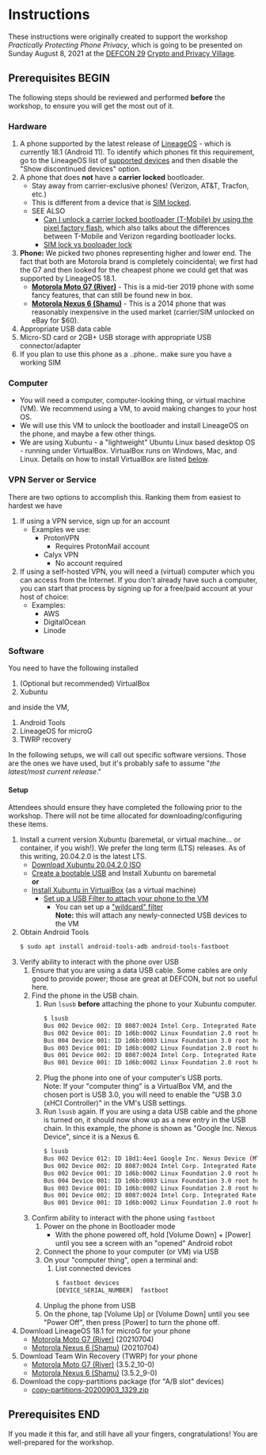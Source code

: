 # Instructions

These instructions were originally created to support the workshop *Practically Protecting Phone Privacy*, which is going to be presented on Sunday August 8, 2021 at the [DEFCON 29](https://defcon.org/) [Crypto and Privacy Village](https://cryptovillage.org).

## Prerequisites BEGIN
The following steps should be reviewed and performed **before** the workshop, to ensure you will get the most out of it.

### Hardware
1. A phone supported by the latest release of [LineageOS](https://lineageos.org/) - which is currently 18.1 (Android 11). To identify which phones fit this requirement, go to the LineageOS list of [supported devices](https://wiki.lineageos.org/devices/) and then disable the "Show discontinued devices" option.
1. A phone that does **not** have a **carrier locked** bootloader.
    - Stay away from carrier-exclusive phones! (Verizon, AT&T, Tracfon, etc.)
    - This is different from a device that is [SIM locked](https://en.wikipedia.org/wiki/SIM_lock).
    - SEE ALSO
        - [Can I unlock a carrier locked bootloader (T-Mobile) by using the pixel factory flash](https://forum.xda-developers.com/t/can-i-unlock-a-carrier-locked-bootloader-t-mobile-by-using-the-pixel-factory-flash.4043477/), which also talks about the differences between T-Mobile and Verizon regarding bootloader locks.
        - [SIM lock vs booloader lock](https://android.stackexchange.com/questions/44782/unlocked-device-vs-unlocked-bootloader)
1. **Phone:** We picked two phones representing higher and lower end. The fact that both are Motorola brand is completely coincidental; we first had the G7 and then looked for the cheapest phone we could get that was supported by LineageOS 18.1.
    - [**Motorola Moto G7 (River)**](https://wiki.lineageos.org/devices/river/) - This is a mid-tier 2019 phone with some fancy features, that can still be found new in box.
    - [**Motorola Nexus 6 (Shamu)**](https://wiki.lineageos.org/devices/shamu/) - This is a 2014 phone that was reasonably inexpensive in the used market (carrier/SIM unlocked on eBay for $60).
1. Appropriate USB data cable
1. Micro-SD card or 2GB+ USB storage with appropriate USB connector/adapter
1. If you plan to use this phone as a ..phone.. make sure you have a working SIM

### Computer
* You will need a computer, computer-looking thing, or virtual machine (VM). We recommend using a VM, to avoid making changes to your host OS.
* We will use this VM to unlock the bootloader and install LineageOS on the phone, and maybe a few other things.
* We are using Xubuntu - a "lightweight" Ubuntu Linux based desktop OS - running under VirtualBox. VirtualBox runs on Windows, Mac, and Linux. Details on how to install VirtualBox are listed [below](#Setup).

### VPN Server or Service
There are two options to accomplish this. Ranking them from easiest to hardest we have
1. If using a VPN service, sign up for an account
    * Examples we use:
        * ProtonVPN
            * Requires ProtonMail account
        * Calyx VPN
            * No account required
1. If using a self-hosted VPN, you will need a (virtual) computer which you can access from the Internet. If you don't already have such a computer, you can start that process by signing up for a free/paid account at your host of choice:
    * Examples:
        * AWS
        * DigitalOcean
        * Linode

### Software
You need to have the following installed 
1. (Optional but recommended) VirtualBox
1. Xubuntu

and inside the VM,
1. Android Tools
1. LineageOS for microG
1. TWRP recovery

In the following setups, we will call out specific software versions. Those are the ones we have used, but it's probably safe to assume "*the latest/most current release*."

#### Setup
Attendees should ensure they have completed the following prior to the workshop. There will not be time allocated for downloading/configuring these items.

1. Install a current version Xubuntu (baremetal, or virtual machine... or container, if you wish!). We prefer the long term (LTS) releases. As of this writing, 20.04.2.0 is the latest LTS.
    - [Download Xubuntu 20.04.2.0 ISO](http://cdimage.ubuntu.com/xubuntu/releases/20.04/release/)
    - [Create a bootable USB](https://ubuntu.com/download/iot/installation-media) and Install Xubuntu on baremetal  
    **or**
    - [Install Xubuntu in VirtualBox](http://www.fixedbyvonnie.com/2015/07/how-to-setup-xubuntu-linux-in-virtualbox-step-by-step/) (as a virtual machine)
        - [Set up a USB Filter to attach your phone to the VM](https://www.virtualbox.org/manual/UserManual.html#settings-usb)
            - You can set up a ["wildcard" filter](virtualbox-wildcard-usbfilter.jpg)  
              **Note:** this will attach any newly-connected USB devices to the VM
1. Obtain Android Tools  
    ```bash
    $ sudo apt install android-tools-adb android-tools-fastboot
    ```
1. Verify ability to interact with the phone over USB
    1. Ensure that you are using a data USB cable. Some cables are only good to provide power; those are great at DEFCON, but not so useful here.
    1. Find the phone in the USB chain.
        1. Run `lsusb` **before** attaching the phone to your Xubuntu computer.
            ```bash
            $ lsusb
            Bus 002 Device 002: ID 8087:0024 Intel Corp. Integrated Rate Matching Hub
            Bus 002 Device 001: ID 1d6b:0002 Linux Foundation 2.0 root hub
            Bus 004 Device 001: ID 1d6b:0003 Linux Foundation 3.0 root hub
            Bus 003 Device 001: ID 1d6b:0002 Linux Foundation 2.0 root hub
            Bus 001 Device 002: ID 8087:0024 Intel Corp. Integrated Rate Matching Hub
            Bus 001 Device 001: ID 1d6b:0002 Linux Foundation 2.0 root hub
            ```
        1. Plug the phone into one of your computer's USB ports.  
           Note: If your "computer thing" is a VirtualBox VM, and the chosen port is USB 3.0, you will need to enable the "USB 3.0 (xHCI Controller)" in the VM's USB settings.
        3. Run `lsusb` again. If you are using a data USB cable and the phone is turned on, it should now show up as a new entry in the USB chain. In this example, the phone is shown as "Google Inc. Nexus Device", since it is a Nexus 6.
             ```bash
             $ lsusb
             Bus 002 Device 012: ID 18d1:4ee1 Google Inc. Nexus Device (MTP)  <----------[PHONE]
             Bus 002 Device 002: ID 8087:0024 Intel Corp. Integrated Rate Matching Hub
             Bus 002 Device 001: ID 1d6b:0002 Linux Foundation 2.0 root hub
             Bus 004 Device 001: ID 1d6b:0003 Linux Foundation 3.0 root hub
             Bus 003 Device 001: ID 1d6b:0002 Linux Foundation 2.0 root hub
             Bus 001 Device 002: ID 8087:0024 Intel Corp. Integrated Rate Matching Hub
             Bus 001 Device 001: ID 1d6b:0002 Linux Foundation 2.0 root hub
            ```
    1. Confirm ability to interact with the phone using `fastboot`
        1. Power on the phone in Bootloader mode
            * With the phone powered off, hold \[Volume Down\] + \[Power\] until you see a screen with an "opened" Android robot
        3. Connect the phone to your computer (or VM) via USB
        4. On your "computer thing", open a terminal and:
            1. List connected devices
                ```bash
                $ fastboot devices
                [DEVICE_SERIAL_NUMBER]	fastboot 
                ```
        1. Unplug the phone from USB
        1. On the phone, tap \[Volume Up\] or \[Volume Down\] until you see "Power Off", then press \[Power\] to turn the phone off.
1. Download LineageOS 18.1 for microG for your phone
    - [Motorola Moto G7 (River)](https://download.lineage.microg.org/river/) (20210704)
    - [Motorola Nexus 6 (Shamu)](https://download.lineage.microg.org/shamu/) (20210704)
1. Download Team Win Recovery (TWRP) for your phone
    - [Motorola Moto G7 (River)](https://dl.twrp.me/river/) (3.5.2_10-0)
    - [Motorola Nexus 6 (Shamu)](https://dl.twrp.me/shamu/) (3.5.2_9-0)
1. Download the copy-partitions package (for "A/B slot" devices)
    - [copy-partitions-20200903_1329.zip](https://androidfilehost.com/?fid=8889791610682929240)

## Prerequisites END
If you made it this far, and still have all your fingers, congratulations! You are well-prepared for the workshop.
